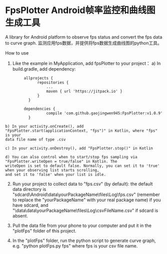# FpsPlotter Android帧率监控和曲线图生成工具
A library for Android platform to observe fps status and convert the fps data to curve graph.
监测应用fps数据，并提供将fps数据生成曲线图的python工具。

How to use
  1. Like the example in MyApplication, add fpsPlotter to your project：
    a) In build.gradle, add dependency:
        
              allprojects {
            		repositories {
            			...
            			maven { url 'https://jitpack.io' }
            		}
            	}
            	
              dependencies {
            	        compile 'com.github.gaojingwen945:FpsPlotter:v1.0.9'
            	}

    b) In your activity.onCreate(), add "FpsPlotter.start(applicationContext, "fps")" in Kotlin, where "fps" is your
    data file name of type .csv

    c) In your activity.onDestroy(), add "FpsPlotter.stop()" in Kotlin

    d) You can also control when to start/stop fps sampling via "FpsPlotter.writeOpen = true/false" in Kotlin. The
    writeOpen is set to default false. Normally, you can set it to 'true' when your observing list starts scrolling,
    and set it to 'false' when your list is idle.

  2. Run your project to collect data to "fps.csv" (by default):
    the default data directory is "sdcard\Android\data\yourPackageName\files\Log\fps.csv" (remember to replace the "yourPackageName" with your real package name) if you have sdcard,
    and "\data\data\yourPackageName\files\Log\csvFileName.csv" if sdcard is absent.

  3. Pull the data file from your phone to your computer and put it in the "plotFps" folder of this project.

  4. In the "plotFps" folder, run the python script to generate curve graph, e.g. "python plotFps.py fps" where fps is your csv file name.
 
 
